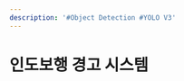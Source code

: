```yaml
---
description: '#Object Detection #YOLO V3'
---
```


# 인도보행 경고 시스템

<figure><img src="../../../.gitbook/assets/Untitled (8).png" alt=""><figcaption></figcaption></figure>

<figure><img src="../../../.gitbook/assets/Untitled 1 (5).png" alt=""><figcaption></figcaption></figure>

<figure><img src="../../../.gitbook/assets/Untitled 2 (5).png" alt=""><figcaption></figcaption></figure>

<figure><img src="../../../.gitbook/assets/Untitled 3 (8).png" alt=""><figcaption></figcaption></figure>

<figure><img src="../../../.gitbook/assets/Untitled 4 (8).png" alt=""><figcaption></figcaption></figure>

<figure><img src="../../../.gitbook/assets/Untitled 5 (5).png" alt=""><figcaption></figcaption></figure>

<figure><img src="../../../.gitbook/assets/Untitled 6 (9).png" alt=""><figcaption></figcaption></figure>

<figure><img src="../../../.gitbook/assets/Untitled 7 (8).png" alt=""><figcaption></figcaption></figure>

<figure><img src="../../../.gitbook/assets/Untitled 8 (8).png" alt=""><figcaption></figcaption></figure>

<figure><img src="../../../.gitbook/assets/Untitled 9 (4).png" alt=""><figcaption></figcaption></figure>

<figure><img src="../../../.gitbook/assets/Untitled 10 (5).png" alt=""><figcaption></figcaption></figure>

<figure><img src="../../../.gitbook/assets/Untitled 11 (8).png" alt=""><figcaption></figcaption></figure>

<figure><img src="../../../.gitbook/assets/Untitled 12 (5).png" alt=""><figcaption></figcaption></figure>

<figure><img src="../../../.gitbook/assets/Untitled 13 (4).png" alt=""><figcaption></figcaption></figure>

<figure><img src="../../../.gitbook/assets/Untitled 14 (4).png" alt=""><figcaption></figcaption></figure>

<figure><img src="../../../.gitbook/assets/Untitled 15 (4).png" alt=""><figcaption></figcaption></figure>
